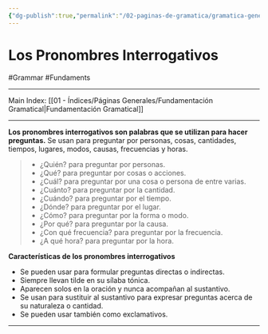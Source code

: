 ```yaml
---
{"dg-publish":true,"permalink":"/02-paginas-de-gramatica/gramatica-general/los-pronombres-interrogativos/"}
---
```


# Los Pronombres Interrogativos
#Grammar #Fundaments 
___
Main Index: [[01 - Índices/Páginas Generales/Fundamentación Gramatical\|Fundamentación Gramatical]]
___
**Los pronombres interrogativos son palabras que se utilizan para hacer preguntas.**
Se usan para preguntar por personas, cosas, cantidades, tiempos, lugares, modos, causas, frecuencias y horas.

>- ¿Quién? para preguntar por personas.
>- ¿Qué? para preguntar por cosas o acciones.
>- ¿Cuál? para preguntar por una cosa o persona de entre varias.
>- ¿Cuánto? para preguntar por la cantidad.
>- ¿Cuándo? para preguntar por el tiempo.
>- ¿Dónde? para preguntar por el lugar.
>- ¿Cómo? para preguntar por la forma o modo.
>- ¿Por qué? para preguntar por la causa.
>- ¿Con qué frecuencia? para preguntar por la frecuencia.
>- ¿A qué hora? para preguntar por la hora.

**Características de los pronombres interrogativos**
- Se pueden usar para formular preguntas directas o indirectas.
- Siempre llevan tilde en su sílaba tónica.
- Aparecen solos en la oración y nunca acompañan al sustantivo.
- Se usan para sustituir al sustantivo para expresar preguntas acerca de su naturaleza o cantidad.
- Se pueden usar también como exclamativos.

___
